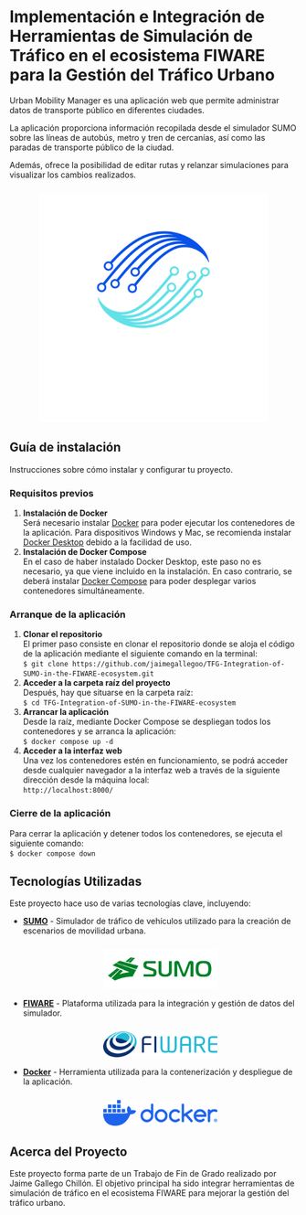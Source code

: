 # Implementación e Integración de Herramientas de Simulación de Tráfico en el ecosistema FIWARE para la Gestión del Tráfico Urbano

Urban Mobility Manager es una aplicación web que permite administrar datos de transporte público en diferentes ciudades.

La aplicación proporciona información recopilada desde el simulador SUMO sobre las líneas de autobús, metro y tren de cercanías, así como las paradas de transporte público de la ciudad.

Además, ofrece la posibilidad de editar rutas y relanzar simulaciones para visualizar los cambios realizados.

<p align="center">
    <img src="/web/images/logo_letras_oscuro_transparente.png" alt="UrbanMobilityManager" width="400" style="margin-top: 10px;"/>
</p>

## Guía de instalación

Instrucciones sobre cómo instalar y configurar tu proyecto.

### Requisitos previos

1. **Instalación de Docker**  
   Será necesario instalar [Docker](https://docs.docker.com/engine/install/) para poder ejecutar los contenedores de la aplicación. Para dispositivos Windows y Mac, se recomienda instalar [Docker Desktop](https://docs.docker.com/desktop/install/windows-install/) debido a la facilidad de uso.
2. **Instalación de Docker Compose**  
   En el caso de haber instalado Docker Desktop, este paso no es necesario, ya que viene incluido en la instalación. En caso contrario, se deberá instalar [Docker Compose](https://docs.docker.com/compose/install/) para poder desplegar varios contenedores simultáneamente.

### Arranque de la aplicación

1. **Clonar el repositorio**  
   El primer paso consiste en clonar el repositorio donde se aloja el código de la aplicación mediante el siguiente comando en la terminal:  
   `$ git clone https://github.com/jaimegallegoo/TFG-Integration-of-SUMO-in-the-FIWARE-ecosystem.git`
2. **Acceder a la carpeta raíz del proyecto**  
   Después, hay que situarse en la carpeta raíz:  
   `$ cd TFG-Integration-of-SUMO-in-the-FIWARE-ecosystem`
3. **Arrancar la aplicación**  
   Desde la raíz, mediante Docker Compose se despliegan todos los contenedores y se arranca la aplicación:  
   `$ docker compose up -d`
4. **Acceder a la interfaz web**  
   Una vez los contenedores estén en funcionamiento, se podrá acceder desde cualquier navegador a la interfaz web a través de la siguiente dirección desde la máquina local:  
   `http://localhost:8000/`

### Cierre de la aplicación

Para cerrar la aplicación y detener todos los contenedores, se ejecuta el siguiente comando:  
`$ docker compose down`

## Tecnologías Utilizadas

Este proyecto hace uso de varias tecnologías clave, incluyendo:

- **[SUMO](https://www.eclipse.org/sumo/)** - Simulador de tráfico de vehículos utilizado para la creación de escenarios de movilidad urbana.
  <p align="center">
    <img src="/web/images/sumo.png" alt="SUMO" width="200" style="margin-top: 10px;"/>
  </p>
- **[FIWARE](https://www.fiware.org/)** - Plataforma utilizada para la integración y gestión de datos del simulador.
  <p align="center">
    <img src="/web/images/fiware.png" alt="FIWARE" width="200" style="margin-top: 10px;"/>
  </p>
- **[Docker](https://www.docker.com/)** - Herramienta utilizada para la contenerización y despliegue de la aplicación.
  <p align="center">
    <img src="/web/images/docker.png" alt="Docker" width="200" style="margin-top: 10px;"/>
  </p>

## Acerca del Proyecto

Este proyecto forma parte de un Trabajo de Fin de Grado realizado por Jaime Gallego Chillón. El objetivo principal ha sido integrar herramientas de simulación de tráfico en el ecosistema FIWARE para mejorar la gestión del tráfico urbano.
